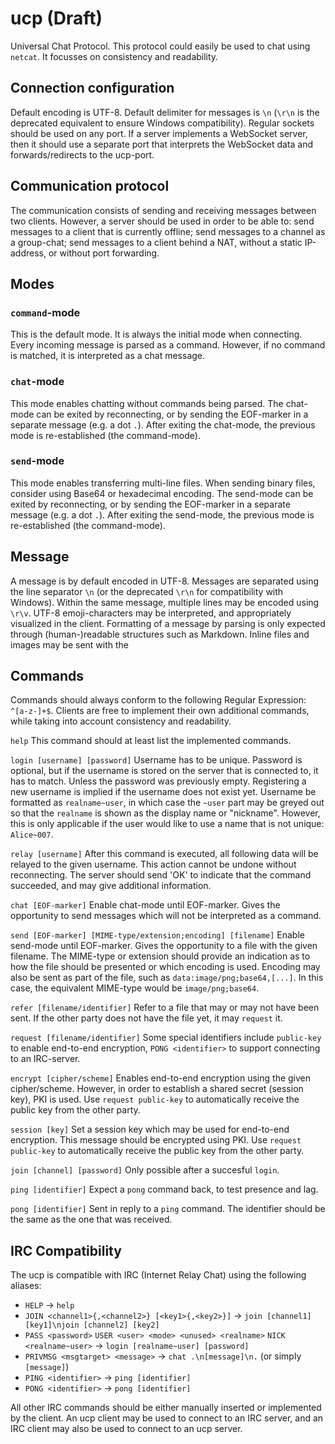 # ucp (Draft)
Universal Chat Protocol. This protocol could easily be used to chat using `netcat`. It focusses on consistency and readability.

## Connection configuration
Default encoding is UTF-8.
Default delimiter for messages is `\n` (`\r\n` is the deprecated equivalent to ensure Windows compatibility).
Regular sockets should be used on any port. If a server implements a WebSocket server, then it should use a separate port that interprets the WebSocket data and forwards/redirects to the ucp-port.

## Communication protocol
The communication consists of sending and receiving messages between two clients. However, a server should be used in order to be able to: send messages to a client that is currently offline; send messages to a channel as a group-chat; send messages to a client behind a NAT, without a static IP-address, or without port forwarding.

## Modes
### `command`-mode
This is the default mode. It is always the initial mode when connecting. Every incoming message is parsed as a command. However, if no command is matched, it is interpreted as a chat message.

### `chat`-mode
This mode enables chatting without commands being parsed. The chat-mode can be exited by reconnecting, or by sending the EOF-marker in a separate message (e.g. a dot `.`). After exiting the chat-mode, the previous mode is re-established (the command-mode).

### `send`-mode
This mode enables transferring multi-line files. When sending binary files, consider using Base64 or hexadecimal encoding. The send-mode can be exited by reconnecting, or by sending the EOF-marker in a separate message (e.g. a dot `.`). After exiting the send-mode, the previous mode is re-established (the command-mode).

## Message
A message is by default encoded in UTF-8.
Messages are separated using the line separator `\n` (or the deprecated `\r\n` for compatibility with Windows).
Within the same message, multiple lines may be encoded using `\r\v`.
UTF-8 emoji-characters may be interpreted, and appropriately visualized in the client.
Formatting of a message by parsing is only expected through (human-)readable structures such as Markdown.
Inline files and images may be sent with the 

## Commands
Commands should always conform to the following Regular Expression: `^[a-z-]+$`. Clients are free to implement their own additional commands, while taking into account consistency and readability.

`help`
  This command should at least list the implemented commands.

`login [username] [password]`
  Username has to be unique.
  Password is optional, but if the username is stored on the server that is connected to, it has to match. Unless the password was previously empty.
  Registering a new username is implied if the username does not exist yet.
  Username be formatted as `realname~user`, in which case the `~user` part may be greyed out so that the `realname` is shown as the display name or "nickname".
  However, this is only applicable if the user would like to use a name that is not unique: `Alice~007`.

`relay [username]`
  After this command is executed, all following data will be relayed to the given username. This action cannot be undone without reconnecting. The server should send 'OK' to indicate that the command succeeded, and may give additional information.

`chat [EOF-marker]`
  Enable chat-mode until EOF-marker.
  Gives the opportunity to send messages which will not be interpreted as a command.

`send [EOF-marker] [MIME-type/extension;encoding] [filename]`
  Enable send-mode until EOF-marker.
  Gives the opportunity to a file with the given filename.
  The MIME-type or extension should provide an indication as to how the file should be presented or which encoding is used.
  Encoding may also be sent as part of the file, such as `data:image/png;base64,[...]`.
  In this case, the equivalent MIME-type would be `image/png;base64`.

`refer [filename/identifier]`
  Refer to a file that may or may not have been sent. If the other party does not have the file yet, it may `request` it.

`request [filename/identifier]`
  Some special identifiers include `public-key` to enable end-to-end encryption, `PONG <identifier>` to support connecting to an IRC-server.

`encrypt [cipher/scheme]`
  Enables end-to-end encryption using the given cipher/scheme.
  However, in order to establish a shared secret (session key), PKI is used.
  Use `request public-key` to automatically receive the public key from the other party.

`session [key]`
  Set a session key which may be used for end-to-end encryption.
  This message should be encrypted using PKI.
  Use `request public-key` to automatically receive the public key from the other party.

`join [channel] [password]`
  Only possible after a succesful `login`.
  
`ping [identifier]`
  Expect a `pong` command back, to test presence and lag.

`pong [identifier]`
  Sent in reply to a `ping` command. The identifier should be the same as the one that was received.

## IRC Compatibility
The ucp is compatible with IRC (Internet Relay Chat) using the following aliases:

 - `HELP` -> `help`
 - `JOIN <channel1>{,<channel2>} [<key1>{,<key2>}]` -> `join [channel1] [key1]\njoin [channel2] [key2]`
 - `PASS <password>` `USER <user> <mode> <unused> <realname>` `NICK <realname~user>` -> `login [realname~user] [password]`
 - `PRIVMSG <msgtarget> <message>` -> `chat .\n[message]\n.` (or simply `[message]`)
 - `PING <identifier>` -> `ping [identifier]`
 - `PONG <identifier>` -> `pong [identifier]`

All other IRC commands should be either manually inserted or implemented by the client. An ucp client may be used to connect to an IRC server, and an IRC client may also be used to connect to an ucp server.
